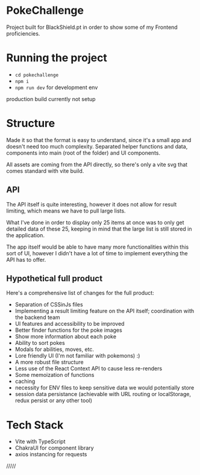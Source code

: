 # PokeChallenge

Project built for BlackShield.pt in order to show some of my Frontend proficiencies.

# Running the project

- `cd pokechallenge`
- `npm i`
- `npm run dev` for development env

production build currently not setup

# Structure

Made it so that the format is easy to understand, since it's a small app and doesn't need too much complexity. Separated helper functions and data, components into main (root of the folder) and UI components.

All assets are coming from the API directly, so there's only a vite svg that comes standard with vite build.

## API

The API itself is quite interesting, however it does not allow for result limiting, which means we have to pull large lists.

What I've done in order to display only 25 items at once was to only get detailed data of these 25, keeping in mind that the large list is still stored in the application.

The app itself would be able to have many more functionalities within this sort of UI, however I didn't have a lot of time to implement everything the API has to offer.

## Hypothetical full product

Here's a comprehensive list of changes for the full product:

- Separation of CSSinJs files
- Implementing a result limiting feature on the API itself; coordination with the backend team
- UI features and accessibility to be improved
- Better finder functions for the poke images
- Show more information about each poke
- Ability to sort pokes
- Modals for abilities, moves, etc.
- Lore friendly UI (I'm not familiar with pokemons) :)
- A more robust file structure
- Less use of the React Context API to cause less re-renders
- Some memoization of functions
- caching
- necessity for ENV files to keep sensitive data we would potentially store
- session data persistance (achievable with URL routing or localStorage, redux persist or any other tool)

# Tech Stack

- Vite with TypeScript
- ChakraUI for component library
- axios instancing for requests

/////

